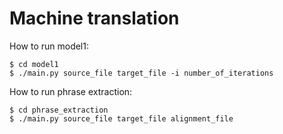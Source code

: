 # Machine translation

How to run model1:
```
$ cd model1
$ ./main.py source_file target_file -i number_of_iterations
```

How to run phrase extraction:
```
$ cd phrase_extraction
$ ./main.py source_file target_file alignment_file
```